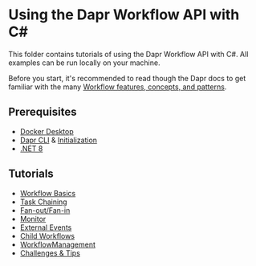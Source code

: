 # Using the Dapr Workflow API with C#

This folder contains tutorials of using the Dapr Workflow API with C#. All examples can be run locally on your machine.

Before you start, it's recommended to read though the Dapr docs to get familiar with the many [Workflow features, concepts, and patterns](https://docs.dapr.io/developing-applications/building-blocks/workflow/).

## Prerequisites

- [Docker Desktop](https://www.docker.com/products/docker-desktop/)
- [Dapr CLI](https://docs.dapr.io/getting-started/install-dapr-cli/) & [Initialization](https://docs.dapr.io/getting-started/install-dapr-selfhost/)
- [.NET 8](https://dotnet.microsoft.com/download/dotnet/8.0)

## Tutorials

- [Workflow Basics](./fundamentals/README.md)
- [Task Chaining](./task-chaining/README.md)
- [Fan-out/Fan-in](./fan-out-fan-in/README.md)
- [Monitor](./monitor-pattern/README.md)
- [External Events](./external-system-interaction/README.md)
- [Child Workflows](./child-workflows/README.md)
- [WorkflowManagement](./workflow-management/README.md)
- [Challenges & Tips](./ChallengesTips/README.md)
